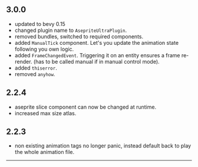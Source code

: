 ## 3.0.0

-   updated to bevy 0.15
-   changed plugin name to `AsepriteUltraPlugin`.
-   removed bundles, switched to required components.
-   added `ManualTick` component. Let's you update the animation state following you own logic.
-   added `FrameChangedEvent`. Triggering it on an entity ensures a frame re-render. (has to be called manual if in manual control mode).
-   added `thiserror`.
-   removed `anyhow`.

## 2.2.4

-   aseprite slice component can now be changed at runtime.
-   increased max size atlas.

## 2.2.3

-   non existing animation tags no longer panic, instead default back to play the whole animation file.

---

